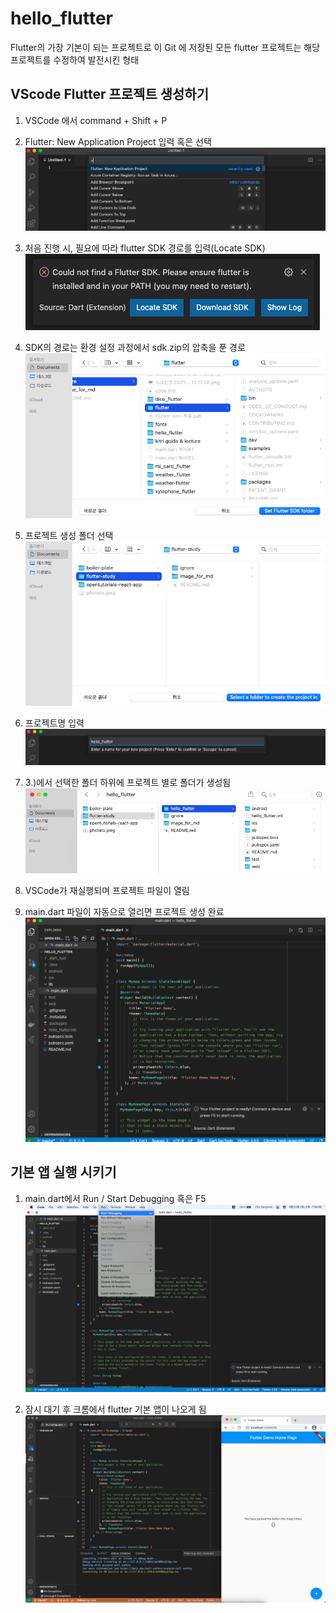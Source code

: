 # hello_flutter
Flutter의 가장 기본이 되는 프로젝트로 이 Git 에 저장된 모든 flutter 프로젝트는 해당 프로젝트를 수정하여 발전시킨 형태

## VScode Flutter 프로젝트 생성하기
1. VSCode 에서 command + Shift + P
2. Flutter: New Application Project 입력 혹은 선택
<br>![new_app](../image_for_md/new_app.png)<br>

3. 처음 진행 시, 필요에 따라 flutter SDK 경로를 입력(Locate SDK)
<br>![choose_sdk](../image_for_md/choose_sdk.png)<br>

4. SDK의 경로는 환경 설정 과정에서 sdk.zip의 압축을 푼 경로
<br>![sdk_path](../image_for_md/sdk_path.png)<br>

5. 프로젝트 생성 폴더 선택
<br>![choose_project_root](../image_for_md/choose_project_root.png)<br>

5. 프로젝트명 입력
<br>![enter_project_name](../image_for_md/enter_project_name.png)<br>

6. 3.)에서 선택한 폴더 하위에 프로젝트 별로 폴더가 생성됨
<br>![created_project](../image_for_md/created_project.png)<br>

7. VSCode가 재실행되며 프로젝트 파일이 열림
8. main.dart 파일이 자동으로 열리면 프로젝트 생성 완료
<br>![new_vscode](../image_for_md/new_vscode.png)<br>

## 기본 앱 실행 시키기
1. main.dart에서 Run / Start Debugging 혹은 F5
<br>![start_debugging](../image_for_md/start_debugging.png)<br>

2. 잠시 대기 후 크롬에서 flutter 기본 앱이 나오게 됨
<br>![hello_flutter_app](../image_for_md/hello_flutter_app.png)<br>